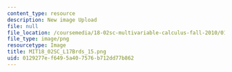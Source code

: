 ```yaml
---
content_type: resource
description: New image Upload
file: null
file_location: /coursemedia/18-02sc-multivariable-calculus-fall-2010/0129277ef6495a407576b712dd77b862_MIT18_02SC_L17Brds_15.png
file_type: image/png
resourcetype: Image
title: MIT18_02SC_L17Brds_15.png
uid: 0129277e-f649-5a40-7576-b712dd77b862
---
```

